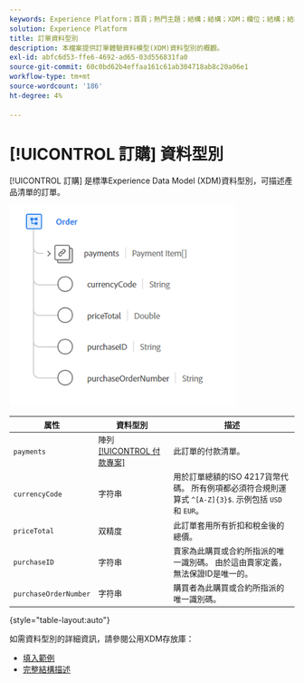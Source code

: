 ```yaml
---
keywords: Experience Platform；首頁；熱門主題；結構；結構；XDM；欄位；結構；結構；順序；資料型別；資料型別；
solution: Experience Platform
title: 訂單資料型別
description: 本檔案提供訂單體驗資料模型(XDM)資料型別的概觀。
exl-id: abfc6d53-ffe6-4692-ad65-03d556831fa0
source-git-commit: 60c0bd62b4effaa161c61ab304718ab8c20a06e1
workflow-type: tm+mt
source-wordcount: '186'
ht-degree: 4%

---
```


# [!UICONTROL 訂購] 資料型別

[!UICONTROL 訂購] 是標準Experience Data Model (XDM)資料型別，可描述產品清單的訂單。

<img src="../images/data-types/order.PNG" width="400" /><br />

| 属性 | 資料型別 | 描述 |
| --- | --- | --- |
| `payments` | 陣列 [[!UICONTROL 付款專案]](./payment-item.md) | 此訂單的付款清單。 |
| `currencyCode` | 字符串 | 用於訂單總額的ISO 4217貨幣代碼。 所有例項都必須符合規則運算式 `^[A-Z]{3}$`. 示例包括 `USD` 和 `EUR`。 |
| `priceTotal` | 双精度 | 此訂單套用所有折扣和稅金後的總價。 |
| `purchaseID` | 字符串 | 賣家為此購買或合約所指派的唯一識別碼。 由於這由賣家定義，無法保證ID是唯一的。 |
| `purchaseOrderNumber` | 字符串 | 購買者為此購買或合約所指派的唯一識別碼。 |

{style="table-layout:auto"}

如需資料型別的詳細資訊，請參閱公用XDM存放庫：

* [填入範例](https://github.com/adobe/xdm/blob/master/components/datatypes/data/order.example.1.json)
* [完整結構描述](https://github.com/adobe/xdm/blob/master/components/datatypes/data/order.schema.json)
